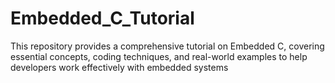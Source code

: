 # Embedded_C_Tutorial
This repository provides a comprehensive tutorial on Embedded C, covering essential concepts, coding techniques, and real-world examples to help developers work effectively with embedded systems
